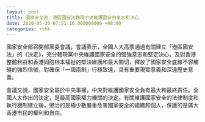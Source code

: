 ```yaml
---
layout: post
title: 國家安全部︰港區國安法體現中央維護國安的意志和決心
date: 2020-05-30 07:51:16.000000000 +08:00
categories: rthk
---
```


國家安全部召開部黨委會議，會議表示，全國人大高票通過有關建立「港區國安法」的《決定》，充分體現黨中央維護國家安全的堅強意志和堅定決心，及對香港整體利益和香港同胞根本福祉的堅決維護和最大關切，釋放了國家安全底線不容觸碰的強烈信號，對確保「一國兩制」行穩致遠，具有重要現實意義和深遠歷史意義。

會議又說，國家安全屬於中央事權，中央對維護國家安全負有最大和最終責任。全國人大作出的決定，是最高國家權力機關的決定。有關維護國家安全的法律制度和執行機制建立後，懲治的是極少數嚴重危害國家安全的組織和個人，保護的是廣大香港市民的權利和自由。

